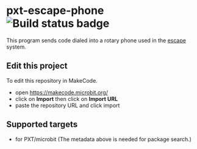 # pxt-escape-phone ![Build status badge](https://github.com/pelikhan/pxt-escape-phone/workflows/MakeCode/badge.svg)

This program sends code dialed into a rotary phone
used in the [escape](https://github.com/pelikhan/pxt-escape) system.

## Edit this project

To edit this repository in MakeCode.

* open https://makecode.microbit.org/
* click on **Import** then click on **Import URL**
* paste the repository URL and click import

## Supported targets

* for PXT/microbit
(The metadata above is needed for package search.)

